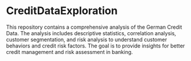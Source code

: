 # CreditDataExploration
This repository contains a comprehensive analysis of the German Credit Data. The analysis includes descriptive statistics, correlation analysis, customer segmentation, and risk analysis to understand customer behaviors and credit risk factors. The goal is to provide insights for better credit management and risk assessment in banking. 
